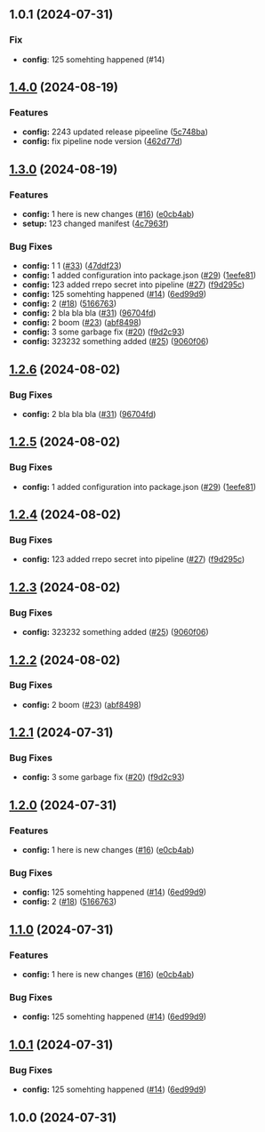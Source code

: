 ## 1.0.1 (2024-07-31)

### Fix

- **config**: 125 somehting happened (#14)

## [1.4.0](https://github.com/conormcevoy/testing-scss/compare/ul-ds-v1.3.0...ul-ds-v1.4.0) (2024-08-19)


### Features

* **config:** 2243 updated release pipeeline ([5c748ba](https://github.com/conormcevoy/testing-scss/commit/5c748bacf61470fd6f6a6d2f85ef718c94ee7f1d))
* **config:** fix pipeline node version ([462d77d](https://github.com/conormcevoy/testing-scss/commit/462d77dc9e515c7d5ce01132731ef111976f94e0))

## [1.3.0](https://github.com/conormcevoy/testing-scss/compare/ul-ds-v1.2.6...ul-ds-v1.3.0) (2024-08-19)


### Features

* **config:** 1 here is new changes ([#16](https://github.com/conormcevoy/testing-scss/issues/16)) ([e0cb4ab](https://github.com/conormcevoy/testing-scss/commit/e0cb4abdf65786dbefabb97912f04aa4d5354164))
* **setup:** 123 changed manifest ([4c7963f](https://github.com/conormcevoy/testing-scss/commit/4c7963f82580161674e83d97f6fcdbc637cc7493))


### Bug Fixes

* **config:** 1 1 ([#33](https://github.com/conormcevoy/testing-scss/issues/33)) ([47ddf23](https://github.com/conormcevoy/testing-scss/commit/47ddf23039b91557177f327c07bbcd626fbcf123))
* **config:** 1 added configuration into package.json ([#29](https://github.com/conormcevoy/testing-scss/issues/29)) ([1eefe81](https://github.com/conormcevoy/testing-scss/commit/1eefe81de7040dcd3fdfc247d1e6e9e8c91c2418))
* **config:** 123 added rrepo secret into pipeline ([#27](https://github.com/conormcevoy/testing-scss/issues/27)) ([f9d295c](https://github.com/conormcevoy/testing-scss/commit/f9d295ce99653eba9d143889f7fe57b15d478079))
* **config:** 125 somehting happened ([#14](https://github.com/conormcevoy/testing-scss/issues/14)) ([6ed99d9](https://github.com/conormcevoy/testing-scss/commit/6ed99d934e919f5b2769cfd78e4fbd6e9df6cd0e))
* **config:** 2 ([#18](https://github.com/conormcevoy/testing-scss/issues/18)) ([5166763](https://github.com/conormcevoy/testing-scss/commit/51667635dc2f75fdfead8a4ae7aa177b488d4cd8))
* **config:** 2 bla bla bla ([#31](https://github.com/conormcevoy/testing-scss/issues/31)) ([96704fd](https://github.com/conormcevoy/testing-scss/commit/96704fd43039059f28ae5424095667dccf71c1c6))
* **config:** 2 boom ([#23](https://github.com/conormcevoy/testing-scss/issues/23)) ([abf8498](https://github.com/conormcevoy/testing-scss/commit/abf84987438cfeaf429a7fa1c0c8a3f5ac3a41de))
* **config:** 3 some garbage fix ([#20](https://github.com/conormcevoy/testing-scss/issues/20)) ([f9d2c93](https://github.com/conormcevoy/testing-scss/commit/f9d2c93aeb4c27584d90a0257daa9584aa5481aa))
* **config:** 323232 something added ([#25](https://github.com/conormcevoy/testing-scss/issues/25)) ([9060f06](https://github.com/conormcevoy/testing-scss/commit/9060f0689c96d3170b65d3da8364ed2a6a9a0fb0))

## [1.2.6](https://github.com/ArnisLupiks/testing-scss/compare/ul-ds-v1.2.5...ul-ds-v1.2.6) (2024-08-02)


### Bug Fixes

* **config:** 2 bla bla bla ([#31](https://github.com/ArnisLupiks/testing-scss/issues/31)) ([96704fd](https://github.com/ArnisLupiks/testing-scss/commit/96704fd43039059f28ae5424095667dccf71c1c6))

## [1.2.5](https://github.com/ArnisLupiks/testing-scss/compare/ul-ds-v1.2.4...ul-ds-v1.2.5) (2024-08-02)


### Bug Fixes

* **config:** 1 added configuration into package.json ([#29](https://github.com/ArnisLupiks/testing-scss/issues/29)) ([1eefe81](https://github.com/ArnisLupiks/testing-scss/commit/1eefe81de7040dcd3fdfc247d1e6e9e8c91c2418))

## [1.2.4](https://github.com/ArnisLupiks/testing-scss/compare/ul-ds-v1.2.3...ul-ds-v1.2.4) (2024-08-02)


### Bug Fixes

* **config:** 123 added rrepo secret into pipeline ([#27](https://github.com/ArnisLupiks/testing-scss/issues/27)) ([f9d295c](https://github.com/ArnisLupiks/testing-scss/commit/f9d295ce99653eba9d143889f7fe57b15d478079))

## [1.2.3](https://github.com/ArnisLupiks/testing-scss/compare/ul-ds-v1.2.2...ul-ds-v1.2.3) (2024-08-02)


### Bug Fixes

* **config:** 323232 something added ([#25](https://github.com/ArnisLupiks/testing-scss/issues/25)) ([9060f06](https://github.com/ArnisLupiks/testing-scss/commit/9060f0689c96d3170b65d3da8364ed2a6a9a0fb0))

## [1.2.2](https://github.com/ArnisLupiks/testing-scss/compare/ul-ds-v1.2.1...ul-ds-v1.2.2) (2024-08-02)


### Bug Fixes

* **config:** 2 boom ([#23](https://github.com/ArnisLupiks/testing-scss/issues/23)) ([abf8498](https://github.com/ArnisLupiks/testing-scss/commit/abf84987438cfeaf429a7fa1c0c8a3f5ac3a41de))

## [1.2.1](https://github.com/ArnisLupiks/testing-scss/compare/ul-ds-v1.2.0...ul-ds-v1.2.1) (2024-07-31)


### Bug Fixes

* **config:** 3 some garbage fix ([#20](https://github.com/ArnisLupiks/testing-scss/issues/20)) ([f9d2c93](https://github.com/ArnisLupiks/testing-scss/commit/f9d2c93aeb4c27584d90a0257daa9584aa5481aa))

## [1.2.0](https://github.com/ArnisLupiks/testing-scss/compare/ul-ds-v1.1.0...ul-ds-v1.2.0) (2024-07-31)


### Features

* **config:** 1 here is new changes ([#16](https://github.com/ArnisLupiks/testing-scss/issues/16)) ([e0cb4ab](https://github.com/ArnisLupiks/testing-scss/commit/e0cb4abdf65786dbefabb97912f04aa4d5354164))


### Bug Fixes

* **config:** 125 somehting happened ([#14](https://github.com/ArnisLupiks/testing-scss/issues/14)) ([6ed99d9](https://github.com/ArnisLupiks/testing-scss/commit/6ed99d934e919f5b2769cfd78e4fbd6e9df6cd0e))
* **config:** 2 ([#18](https://github.com/ArnisLupiks/testing-scss/issues/18)) ([5166763](https://github.com/ArnisLupiks/testing-scss/commit/51667635dc2f75fdfead8a4ae7aa177b488d4cd8))

## [1.1.0](https://github.com/ArnisLupiks/testing-scss/compare/design-system-v1.0.1...design-system-v1.1.0) (2024-07-31)


### Features

* **config:** 1 here is new changes ([#16](https://github.com/ArnisLupiks/testing-scss/issues/16)) ([e0cb4ab](https://github.com/ArnisLupiks/testing-scss/commit/e0cb4abdf65786dbefabb97912f04aa4d5354164))


### Bug Fixes

* **config:** 125 somehting happened ([#14](https://github.com/ArnisLupiks/testing-scss/issues/14)) ([6ed99d9](https://github.com/ArnisLupiks/testing-scss/commit/6ed99d934e919f5b2769cfd78e4fbd6e9df6cd0e))

## [1.0.1](https://github.com/ArnisLupiks/testing-scss/compare/ul-ds-v1.0.0...ul-ds-v1.0.1) (2024-07-31)


### Bug Fixes

* **config:** 125 somehting happened ([#14](https://github.com/ArnisLupiks/testing-scss/issues/14)) ([6ed99d9](https://github.com/ArnisLupiks/testing-scss/commit/6ed99d934e919f5b2769cfd78e4fbd6e9df6cd0e))

## 1.0.0 (2024-07-31)
